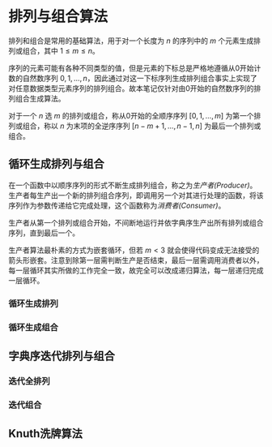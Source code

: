 # 排列与组合算法

排列和组合是常用的基础算法，用于对一个长度为 $n$ 的序列中的 $m$ 个元素生成排列或组合，其中 $1\le m \le n$。

序列的元素可能有各种不同类型的值，但是元素的下标总是严格地遵循从0开始计数的自然数序列 $0,1,\dots,n$，因此通过对这一下标序列生成排列组合事实上实现了对任意数据类型元素序列的排列组合。故本笔记仅针对由0开始的自然数序列的排列组合生成算法。

对于一个 $n$ 选 $m$ 的排列或组合，称从0开始的全顺序序列 $[0,1,\dots,m]$ 为第一个排列或组合，称以 $n$ 为末项的全逆序序列 $[n-m+1,\dots,n-1,n]$ 为最后一个排列或组合。

## 循环生成排列与组合

在一个函数中以顺序序列的形式不断生成排列组合，称之为*生产者(Producer)*。生产者每生产出一个新的排列组合序列，即调用另一个对其进行处理的函数，将该序列作为参数传递给它完成处理，这个函数称为*消费者(Consumer)*。

生产者从第一个排列或组合开始，不间断地运行并依字典序生产出所有排列或组合序列，直到最后一个。

生产者算法最朴素的方式为嵌套循环，但若 $m\lt3$ 就会使得代码变成无法接受的箭头形嵌套。注意到除第一层需判断生产是否结束，最后一层需调用消费者以外，每一层循环其实所做的工作完全一致，故完全可以改成递归算法，每一层递归完成一层循环。


### 循环生成排列

### 循环生成组合

## 字典序迭代排列与组合

### 迭代全排列

### 迭代组合

## Knuth洗牌算法
